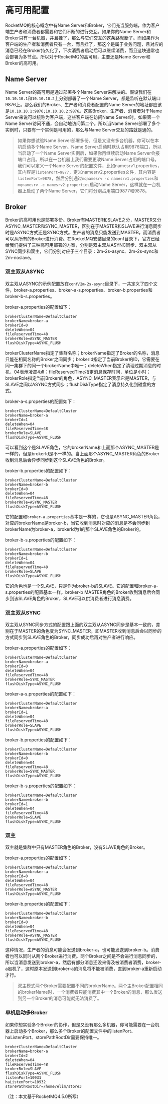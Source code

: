 # 高可用配置

RocketMQ的核心概念中有Name Server和Broker，它们充当服务端，作为客户端生产者和消费者都需要和它们不断的进行交互。如果你的Name Server和Broker只有一台机器，并且挂了，那么与它们交互的这条路就断了。而如果作为客户端的生产者和消费者只有一台，而且挂了，那这个是属于业务问题，且对应的消息已经在Broker持久化了，下次消费者启动后可以继续消费，而且这块通常也会部署为多节点。所以对于RocketMQ的高可用，主要还是Name Server和Broker的高可用。

## Name Server

Name Server的高可用是通过部署多个Name Server来解决的。假设我们在`10.10.10.1`和`10.10.10.2`上分别部署了一个Name Server，都是监听在默认端口9876上。那么我们的Broker、生产者和消费者配置的Name Server的地址都应该是`10.10.10.1:9876;10.10.10.2:9876`。这些Broker、生产者、消费者对于Name Server来说可以统称为客户端，这些客户端在访问Name Server时，如果第一个Name Server访问不通，会自动地访问第二个。所以当Name Server部署了多个实例时，只要有一个实例是可用的，那么与Name Server交互的路就是通的。

> 如果你想试验Name Server部署多份，但是又没有多台机器，你可以在本机启动多个Name Server。Name Server启动时默认占用9876端口，所以当启动了一个Name Server实例后，如果你再继续启动Name Server会报端口占用。所以在一台机器上我们需要更改Name Server占用的端口号。我们可以定义一个Name Server的配置文件，比如namesrv1.properties，其内容是`listenPort=9877`，定义namesrv2.properties文件，其内容是`listenPort=9878`，然后分别通过`mqnamesrv -c namesrv1.properties`和`mqnamesrv -c namesrv2.properties`启动Name Server，这样就在一台机器上启动了两个Name Server，它们将分别占用端口9877和9878。

## Broker

Broker的高可用也是部署多份。Broker有MASTER和SLAVE之分，MASTER又分ASYNC_MASTER和SYNC_MASTER，区别在于MASTER和SLAVE进行消息同步时是ASYNC方式还是SYNC方式。生产者的消息只能发送到MASTER，而消费者可以从所有的Broker进行消费。在RocketMQ安装目录的conf目录下，官方已经给我们提供了三种高可用部署的方案，分别是双主双从ASYNC同步、双主双从SYNC同步和双主，它们分别对应于三个目录：2m-2s-async、2m-2s-sync和2m-noslave。

### 双主双从ASYNC

双主双从ASYNC的示例配置放在`conf/2m-2s-async`目录下，一共定义了四个文件，broker-a.properties、broker-a-s.properties、broker-b.properties和broker-b-s.properties。

broker-a.properties的配置如下：

```properties
brokerClusterName=DefaultCluster
brokerName=broker-a
brokerId=0
deleteWhen=04
fileReservedTime=48
brokerRole=ASYNC_MASTER
flushDiskType=ASYNC_FLUSH
```

brokerClusterName指定了集群名称；brokerName指定了Broker的名称，消息只能在相同名称的Broker之间同步；brokerId指定了当前Broker的ID，它需要在同一集群下的同一个brokerName中唯一；deleteWhen指定了清理过期消息的时机，04表示凌晨4点；fileReservedTime指定消息保存时间，单位是小时；brokerRole指定当前Broker的角色，ASYNC_MASTER表示它是MASTER，与SLAVE之间以ASYNC方式同步；flushDiskType指定了消息持久化到磁盘的方式。

broker-a-s.properties的配置如下：

```properties
brokerClusterName=DefaultCluster
brokerName=broker-a
brokerId=1
deleteWhen=04
fileReservedTime=48
brokerRole=SLAVE
flushDiskType=ASYNC_FLUSH
```

可以看到这个是SLAVE角色，它的brokerName和上面那个ASYNC_MASTER是一样的，但是brokerId是不一样的。当上面那个ASYNC_MASTER角色的Broker收到消息后会异步同步到这个SLAVE角色的Broker。

broker-b.properties的配置如下：

```properties
brokerClusterName=DefaultCluster
brokerName=broker-b
brokerId=0
deleteWhen=04
fileReservedTime=48
brokerRole=ASYNC_MASTER
flushDiskType=ASYNC_FLUSH
```

它的配置和`broker-a.properties`基本是一样的，它也是ASYNC_MASTER角色，对应的brokerName是broker-b，当它收到消息时对应的消息是不会同步到brokerName为broker-a，brokerId为1的那个SLAVE角色的Broker的。

broker-b-s.properties的配置如下：

```properties
brokerClusterName=DefaultCluster
brokerName=broker-b
brokerId=1
deleteWhen=04
fileReservedTime=48
brokerRole=SLAVE
flushDiskType=ASYNC_FLUSH
```

它的角色也是一个SLAVE，只是作为broker-b的SLAVE。它的配置和broker-a-s.properties的配置基本一样。broker-b MASTER角色的Broker收到消息后会同步到该SLAVE角色的Broker，SLAVE可以供消费者进行消息消费。

### 双主双从SYNC

双主双从SYNC同步方式的配置跟上面的双主双从ASYNC同步是基本一致的，差别在于MASTER的角色变为SYNC_MASTER，即MASTER收到消息后会以同步的方式同步到SLAVE角色的Broker，同步成功后再对生产者进行响应。

broker-a.properties的配置如下：

```properties
brokerClusterName=DefaultCluster
brokerName=broker-a
brokerId=0
deleteWhen=04
fileReservedTime=48
brokerRole=SYNC_MASTER
flushDiskType=ASYNC_FLUSH
```

broker-a-s.properties的配置如下：

```properties
brokerClusterName=DefaultCluster
brokerName=broker-a
brokerId=1
deleteWhen=04
fileReservedTime=48
brokerRole=SLAVE
flushDiskType=ASYNC_FLUSH
```

broker-b.properties的配置如下：

```properties
brokerClusterName=DefaultCluster
brokerName=broker-b
brokerId=0
deleteWhen=04
fileReservedTime=48
brokerRole=SYNC_MASTER
flushDiskType=ASYNC_FLUSH
```

broker-b-s.properties的配置如下：

```properties
brokerClusterName=DefaultCluster
brokerName=broker-b
brokerId=1
deleteWhen=04
fileReservedTime=48
brokerRole=SLAVE
flushDiskType=ASYNC_FLUSH
```

### 双主

双主就是集群中只有MASTER角色的Broker，没有SLAVE角色的Broker。

broker-a.properties的配置如下：

```properties
brokerClusterName=DefaultCluster
brokerName=broker-a
brokerId=0
deleteWhen=04
fileReservedTime=48
brokerRole=ASYNC_MASTER
flushDiskType=ASYNC_FLUSH
```

broker-b.properties的配置如下：

```properties
brokerClusterName=DefaultCluster
brokerName=broker-b
brokerId=0
deleteWhen=04
fileReservedTime=48
brokerRole=ASYNC_MASTER
flushDiskType=ASYNC_FLUSH
```

这种情况，生产者的消息可能会发送到broker-a，也可能发送到broker-b。消费者也可以同时从两个Broker进行消费。两个Broker之间是不会进行消息同步的，所以当消息发送到broker-a，然后有部分消息还没来得及被消费者消费，broker-a宕机了，这时原本发送到broker-a的消息将不能被消费，直到broker-a重新启动才行。

> 双主模式两个Broker需要配置不同的brokerName。两个主Broker配置相同的brokerName时，一个消费者只能消费其中一个Broker的消息，那么发送到另一个Broker的消息可能就无法消费了。

### 单机启动多Broker

如果你想实验多个Broker的协作，但是又没有那么多机器，你可能需要在一台机器上启动多个Broker，那么多个Broker的配置文件中的listenPort、haListenPort、storePathRootDir需要保持唯一。

```properties
brokerClusterName=DefaultCluster
brokerName=broker-a
brokerId=2
deleteWhen=04
fileReservedTime=48
brokerRole=SLAVE
flushDiskType=ASYNC_FLUSH
listenPort=10931
haListenPort=10932
storePathRootDir=/home/elim/store3
```

（注：本文基于RocketMQ4.5.0所写）